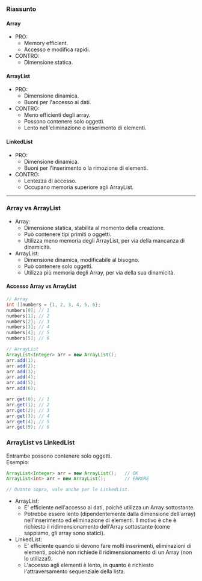 ### Riassunto
#### Array
- PRO:
  - Memory efficient.
  - Accesso e modifica rapidi.
- CONTRO:
  - Dimensione statica.

#### ArrayList
- PRO:
  - Dimensione dinamica.
  - Buoni per l'accesso ai dati.
- CONTRO:
  - Meno efficienti degli array.
  - Possono contenere solo oggetti.
  - Lento nell'eliminazione o inserimento di elementi.

#### LinkedList
- PRO:
  - Dimensione dinamica.
  - Buoni per l'inserimento o la rimozione di elementi.
- CONTRO:
  - Lentezza di accesso.
  - Occupano memoria superiore agli ArrayList.    

****

### Array vs ArrayList
- Array:
  - Dimensione statica, stabilita al momento della creazione.
  - Può contenere tipi primiti o oggetti.
  - Utilizza meno memoria degli ArrayList, per via della mancanza di dinamicità.
- ArrayList:
  - Dimensione dinamica, modificabile al bisogno.
  - Può contenere solo oggetti.
  - Utilizza più memoria degli Array, per via della sua dinamicità.
 
#### Accesso Array vs ArrayList
```Java
// Array
int []numbers = {1, 2, 3, 4, 5, 6};
numbers[0]; // 1
numbers[1]; // 2
numbers[2]; // 3
numbers[3]; // 4
numbers[4]; // 5
numbers[5]; // 6

// ArrayList
ArrayList<Integer> arr = new ArrayList();
arr.add(1);
arr.add(2);
arr.add(3);
arr.add(4);
arr.add(5);
arr.add(6);

arr.get(0); // 1
arr.get(1); // 2
arr.get(2); // 3
arr.get(3); // 4
arr.get(4); // 5
arr.get(5); // 6
```

### ArrayList vs LinkedList
Entrambe possono contenere solo oggetti.\
Esempio:
```Java
ArrayList<Integer> arr = new ArrayList();   // OK
ArrayList<int> arr = new ArrayList();       // ERRORE

// Quanto sopra, vale anche per le LinkedList.
```
- ArrayList:
  - E' efficiente nell'accesso ai dati, poiché utilizza un Array sottostante.
  - Potrebbe essere lento (dipendentemente dalla dimensione dell'array) nell'inserimento ed eliminazione di elementi. Il motivo è che è richiesto il ridimensionamento dell'Array sottostante (come sappiamo, gli array sono statici).
- LinkedList:
  - E' efficiente quando si devono fare molti inserimenti, eliminazioni di elementi, poiché non richiede il ridimensionamento di un Array (non lo utilizza!).
  - L'accesso agli elementi è lento, in quanto è richiesto l'attraversamento sequenziale della lista.
